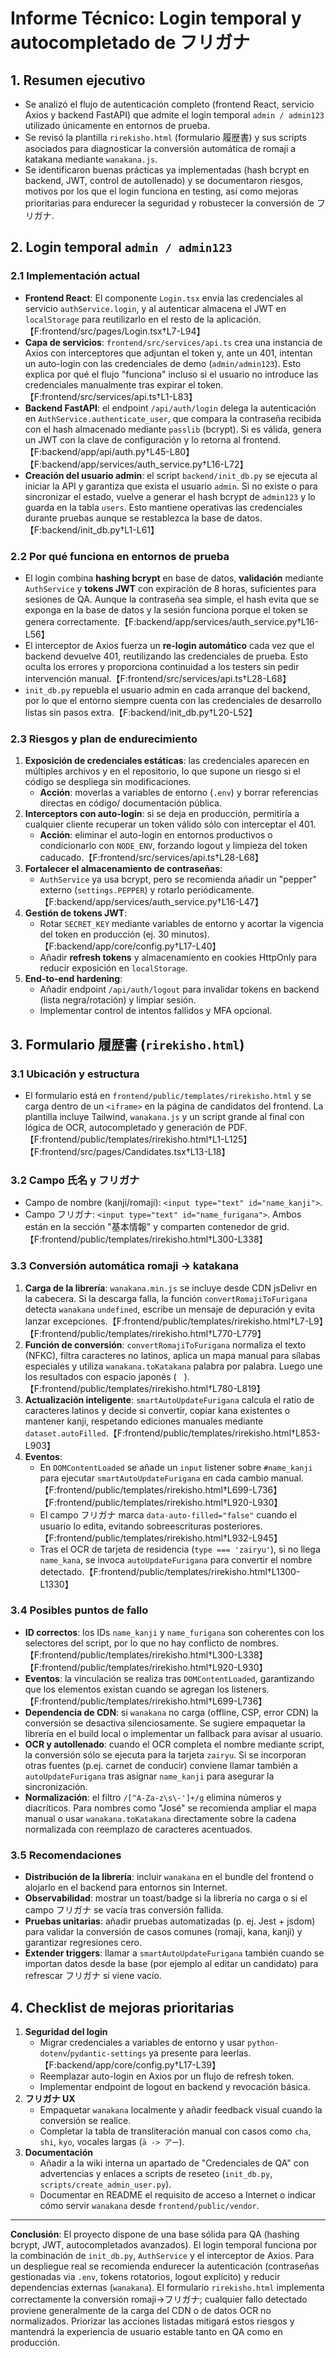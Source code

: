# Informe Técnico: Login temporal y autocompletado de フリガナ

## 1. Resumen ejecutivo
- Se analizó el flujo de autenticación completo (frontend React, servicio Axios y backend FastAPI) que admite el login temporal `admin / admin123` utilizado únicamente en entornos de prueba.
- Se revisó la plantilla `rirekisho.html` (formulario 履歴書) y sus scripts asociados para diagnosticar la conversión automática de romaji a katakana mediante `wanakana.js`.
- Se identificaron buenas prácticas ya implementadas (hash bcrypt en backend, JWT, control de autollenado) y se documentaron riesgos, motivos por los que el login funciona en testing, así como mejoras prioritarias para endurecer la seguridad y robustecer la conversión de フリガナ.

## 2. Login temporal `admin / admin123`

### 2.1 Implementación actual
- **Frontend React**: El componente `Login.tsx` envía las credenciales al servicio `authService.login`, y al autenticar almacena el JWT en `localStorage` para reutilizarlo en el resto de la aplicación.【F:frontend/src/pages/Login.tsx†L7-L94】
- **Capa de servicios**: `frontend/src/services/api.ts` crea una instancia de Axios con interceptores que adjuntan el token y, ante un 401, intentan un auto-login con las credenciales de demo (`admin/admin123`). Esto explica por qué el flujo "funciona" incluso si el usuario no introduce las credenciales manualmente tras expirar el token.【F:frontend/src/services/api.ts†L1-L83】
- **Backend FastAPI**: el endpoint `/api/auth/login` delega la autenticación en `AuthService.authenticate_user`, que compara la contraseña recibida con el hash almacenado mediante `passlib` (bcrypt). Si es válida, genera un JWT con la clave de configuración y lo retorna al frontend.【F:backend/app/api/auth.py†L45-L80】【F:backend/app/services/auth_service.py†L16-L72】
- **Creación del usuario admin**: el script `backend/init_db.py` se ejecuta al iniciar la API y garantiza que exista el usuario `admin`. Si no existe o para sincronizar el estado, vuelve a generar el hash bcrypt de `admin123` y lo guarda en la tabla `users`. Esto mantiene operativas las credenciales durante pruebas aunque se restablezca la base de datos.【F:backend/init_db.py†L1-L61】

### 2.2 Por qué funciona en entornos de prueba
- El login combina **hashing bcrypt** en base de datos, **validación** mediante `AuthService` y **tokens JWT** con expiración de 8 horas, suficientes para sesiones de QA. Aunque la contraseña sea simple, el hash evita que se exponga en la base de datos y la sesión funciona porque el token se genera correctamente.【F:backend/app/services/auth_service.py†L16-L56】
- El interceptor de Axios fuerza un **re-login automático** cada vez que el backend devuelve 401, reutilizando las credenciales de prueba. Esto oculta los errores y proporciona continuidad a los testers sin pedir intervención manual.【F:frontend/src/services/api.ts†L28-L68】
- `init_db.py` repuebla el usuario admin en cada arranque del backend, por lo que el entorno siempre cuenta con las credenciales de desarrollo listas sin pasos extra.【F:backend/init_db.py†L20-L52】

### 2.3 Riesgos y plan de endurecimiento
1. **Exposición de credenciales estáticas**: las credenciales aparecen en múltiples archivos y en el repositorio, lo que supone un riesgo si el código se despliega sin modificaciones.
   - **Acción**: moverlas a variables de entorno (`.env`) y borrar referencias directas en código/ documentación pública.
2. **Interceptors con auto-login**: si se deja en producción, permitiría a cualquier cliente recuperar un token válido sólo con interceptar el 401.
   - **Acción**: eliminar el auto-login en entornos productivos o condicionarlo con `NODE_ENV`, forzando logout y limpieza del token caducado.【F:frontend/src/services/api.ts†L28-L68】
3. **Fortalecer el almacenamiento de contraseñas**:
   - `AuthService` ya usa bcrypt, pero se recomienda añadir un "pepper" externo (`settings.PEPPER`) y rotarlo periódicamente.【F:backend/app/services/auth_service.py†L16-L47】
4. **Gestión de tokens JWT**:
   - Rotar `SECRET_KEY` mediante variables de entorno y acortar la vigencia del token en producción (ej. 30 minutos).【F:backend/app/core/config.py†L17-L40】
   - Añadir **refresh tokens** y almacenamiento en cookies HttpOnly para reducir exposición en `localStorage`.
5. **End-to-end hardening**:
   - Añadir endpoint `/api/auth/logout` para invalidar tokens en backend (lista negra/rotación) y limpiar sesión.
   - Implementar control de intentos fallidos y MFA opcional.

## 3. Formulario 履歴書 (`rirekisho.html`)

### 3.1 Ubicación y estructura
- El formulario está en `frontend/public/templates/rirekisho.html` y se carga dentro de un `<iframe>` en la página de candidatos del frontend. La plantilla incluye Tailwind, `wanakana.js` y un script grande al final con lógica de OCR, autocompletado y generación de PDF.【F:frontend/public/templates/rirekisho.html†L1-L125】【F:frontend/src/pages/Candidates.tsx†L13-L18】

### 3.2 Campo 氏名 y フリガナ
- Campo de nombre (kanji/romaji): `<input type="text" id="name_kanji">`.
- Campo フリガナ: `<input type="text" id="name_furigana">`. Ambos están en la sección "基本情報" y comparten contenedor de grid.【F:frontend/public/templates/rirekisho.html†L300-L338】

### 3.3 Conversión automática romaji → katakana
1. **Carga de la librería**: `wanakana.min.js` se incluye desde CDN jsDelivr en la cabecera. Si la descarga falla, la función `convertRomajiToFurigana` detecta `wanakana` `undefined`, escribe un mensaje de depuración y evita lanzar excepciones.【F:frontend/public/templates/rirekisho.html†L7-L9】【F:frontend/public/templates/rirekisho.html†L770-L779】
2. **Función de conversión**: `convertRomajiToFurigana` normaliza el texto (NFKC), filtra caracteres no latinos, aplica un mapa manual para sílabas especiales y utiliza `wanakana.toKatakana` palabra por palabra. Luego une los resultados con espacio japonés (`　`).【F:frontend/public/templates/rirekisho.html†L780-L819】
3. **Actualización inteligente**: `smartAutoUpdateFurigana` calcula el ratio de caracteres latinos y decide si convertir, copiar kana existentes o mantener kanji, respetando ediciones manuales mediante `dataset.autoFilled`.【F:frontend/public/templates/rirekisho.html†L853-L903】
4. **Eventos**:
   - En `DOMContentLoaded` se añade un `input` listener sobre `#name_kanji` para ejecutar `smartAutoUpdateFurigana` en cada cambio manual.【F:frontend/public/templates/rirekisho.html†L699-L736】【F:frontend/public/templates/rirekisho.html†L920-L930】
   - El campo フリガナ marca `data-auto-filled="false"` cuando el usuario lo edita, evitando sobreescrituras posteriores.【F:frontend/public/templates/rirekisho.html†L932-L945】
   - Tras el OCR de tarjeta de residencia (`type === 'zairyu'`), si no llega `name_kana`, se invoca `autoUpdateFurigana` para convertir el nombre detectado.【F:frontend/public/templates/rirekisho.html†L1300-L1330】

### 3.4 Posibles puntos de fallo
- **ID correctos**: los IDs `name_kanji` y `name_furigana` son coherentes con los selectores del script, por lo que no hay conflicto de nombres.【F:frontend/public/templates/rirekisho.html†L300-L338】【F:frontend/public/templates/rirekisho.html†L920-L930】
- **Eventos**: la vinculación se realiza tras `DOMContentLoaded`, garantizando que los elementos existan cuando se agregan los listeners.【F:frontend/public/templates/rirekisho.html†L699-L736】
- **Dependencia de CDN**: si `wanakana` no carga (offline, CSP, error CDN) la conversión se desactiva silenciosamente. Se sugiere empaquetar la librería en el build local o implementar un fallback para avisar al usuario.
- **OCR y autollenado**: cuando el OCR completa el nombre mediante script, la conversión sólo se ejecuta para la tarjeta `zairyu`. Si se incorporan otras fuentes (p.ej. carnet de conducir) conviene llamar también a `autoUpdateFurigana` tras asignar `name_kanji` para asegurar la sincronización.
- **Normalización**: el filtro `/[^A-Za-z\s\-']+/g` elimina números y diacríticos. Para nombres como "José" se recomienda ampliar el mapa manual o usar `wanakana.toKatakana` directamente sobre la cadena normalizada con reemplazo de caracteres acentuados.

### 3.5 Recomendaciones
- **Distribución de la librería**: incluir `wanakana` en el bundle del frontend o alojarlo en el backend para entornos sin Internet.
- **Observabilidad**: mostrar un toast/badge si la librería no carga o si el campo フリガナ se vacía tras conversión fallida.
- **Pruebas unitarias**: añadir pruebas automatizadas (p. ej. Jest + jsdom) para validar la conversión de casos comunes (romaji, kana, kanji) y garantizar regresiones cero.
- **Extender triggers**: llamar a `smartAutoUpdateFurigana` también cuando se importan datos desde la base (por ejemplo al editar un candidato) para refrescar フリガナ si viene vacío.

## 4. Checklist de mejoras prioritarias
1. **Seguridad del login**
   - Migrar credenciales a variables de entorno y usar `python-dotenv`/`pydantic-settings` ya presente para leerlas.【F:backend/app/core/config.py†L17-L39】
   - Reemplazar auto-login en Axios por un flujo de refresh token.
   - Implementar endpoint de logout en backend y revocación básica.
2. **フリガナ UX**
   - Empaquetar `wanakana` localmente y añadir feedback visual cuando la conversión se realice.
   - Completar la tabla de transliteración manual con casos como `cha`, `shi`, `kyo`, vocales largas (`ā -> アー`).
3. **Documentación**
   - Añadir a la wiki interna un apartado de "Credenciales de QA" con advertencias y enlaces a scripts de reseteo (`init_db.py`, `scripts/create_admin_user.py`).
   - Documentar en README el requisito de acceso a Internet o indicar cómo servir `wanakana` desde `frontend/public/vendor`.

---
**Conclusión**: El proyecto dispone de una base sólida para QA (hashing bcrypt, JWT, autocompletados avanzados). El login temporal funciona por la combinación de `init_db.py`, `AuthService` y el interceptor de Axios. Para un despliegue real se recomienda endurecer la autenticación (contraseñas gestionadas via `.env`, tokens rotatorios, logout explícito) y reducir dependencias externas (`wanakana`). El formulario `rirekisho.html` implementa correctamente la conversión romaji→フリガナ; cualquier fallo detectado proviene generalmente de la carga del CDN o de datos OCR no normalizados. Priorizar las acciones listadas mitigará estos riesgos y mantendrá la experiencia de usuario estable tanto en QA como en producción.
